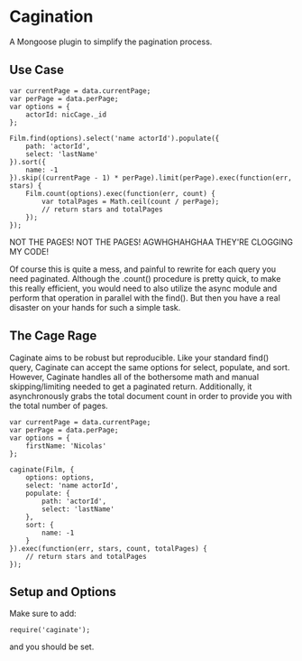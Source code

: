 Cagination
==========
A Mongoose plugin to simplify the pagination process.

Use Case
--------
    var currentPage = data.currentPage;
    var perPage = data.perPage;
    var options = {
        actorId: nicCage._id
    };
    
    Film.find(options).select('name actorId').populate({
        path: 'actorId',
        select: 'lastName'
    }).sort({
        name: -1
    }).skip((currentPage - 1) * perPage).limit(perPage).exec(function(err, stars) {
        Film.count(options).exec(function(err, count) {
            var totalPages = Math.ceil(count / perPage);
            // return stars and totalPages
        });
    });
    
NOT THE PAGES! NOT THE PAGES! AGWHGHAHGHAA THEY'RE CLOGGING MY CODE!
    
Of course this is quite a mess, and painful to rewrite for each query you need paginated. Although the .count() procedure is pretty quick, to make this really efficient, you would need to also utilize the async module and perform that operation in parallel with the find(). But then you have a real disaster on your hands for such a simple task.

The Cage Rage
-------------
Caginate aims to be robust but reproducible. Like your standard find() query, Caginate can accept the same options for select, populate, and sort. However, Caginate handles all of the bothersome math and manual skipping/limiting needed to get a paginated return. Additionally, it asynchronously grabs the total document count in order to provide you with the total number of pages.

    var currentPage = data.currentPage;
    var perPage = data.perPage;
    var options = {
        firstName: 'Nicolas'
    };
    
    caginate(Film, {
        options: options,
        select: 'name actorId',
        populate: {
            path: 'actorId',
            select: 'lastName'
        },
        sort: {
            name: -1
        }
    }).exec(function(err, stars, count, totalPages) {
        // return stars and totalPages
    });

Setup and Options
-----------------
Make sure to add:

    require('caginate');
    
and you should be set.
